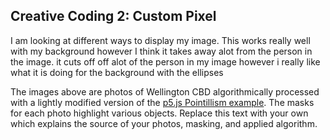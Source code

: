 ## Creative Coding 2: Custom Pixel

I am looking at different ways to display my image. This works really well with my background however I think it takes away alot from the person in the image. it cuts off off alot of the person in my image however i really like what it is doing for the background with the ellipses 

The images above are photos of Wellington CBD algorithmically processed with a lightly modified version of the [p5.js Pointillism example](https://p5js.org/examples/image-pointillism.html). The masks for each photo highlight various objects. Replace this text with your own which explains the source of your photos, masking, and applied algorithm.
